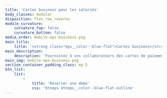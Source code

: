 ```yaml
---
title: 'Cartes business pour les salariés'
body_classes: modular
disposition: flex_row_reverse
module_curvature:
    curvature_top: false
    curvature_bottom: false
media_order: mobile-eps-business.png
main_title:
    title: '<strong class="eps__color--blue-flat">Cartes business</strong> pour les salariés'
main_description:
    description: 'Fournissez à vos collaborateurs des cartes de paiement rechargeables pour effectuer leurs dépenses professionnelles. Frais de déplacements professionnels, frais de repas, paiements fournisseurs, achats de fournitures...autant de transactions que vous pourrez tracer et prévoir.'
main_img: mobile-eps-business.png
section_container_padding_class: my-5
btn_list:
    list:
        -
            title: 'Réserver une demo'
            css: 'btneps btneps__color--blue-flat-outline'
---
```


